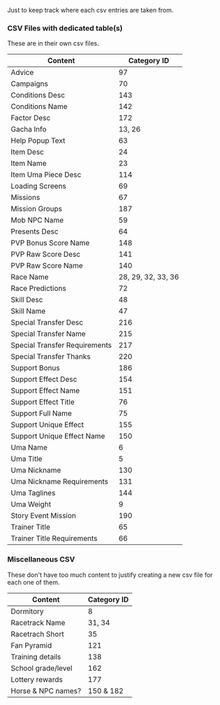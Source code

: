 Just to keep track where each csv entries are taken from.

### CSV Files with dedicated table(s)
These are in their own csv files.

| Content                          | Category ID        |
| -------------------------------- | ------------------ |
| Advice                           | 97                 |
| Campaigns                        | 70                 |
| Conditions Desc                  | 143                |
| Conditions Name                  | 142                |
| Factor Desc                      | 172                |
| Gacha Info                       | 13, 26             |
| Help Popup Text                  | 63                 |
| Item Desc                        | 24                 |
| Item Name                        | 23                 |
| Item Uma Piece Desc              | 114                |
| Loading Screens                  | 69                 |
| Missions                         | 67                 |
| Mission Groups                   | 187                |
| Mob NPC Name                     | 59                 |
| Presents Desc                    | 64                 |
| PVP Bonus Score Name             | 148                |
| PVP Raw Score Desc               | 141                |
| PVP Raw Score Name               | 140                |
| Race Name                        | 28, 29, 32, 33, 36 |
| Race Predictions                 | 72                 |
| Skill Desc                       | 48                 |
| Skill Name                       | 47                 |
| Special Transfer Desc            | 216                |
| Special Transfer Name            | 215                |
| Special Transfer Requirements    | 217                |
| Special Transfer Thanks          | 220                |
| Support Bonus                    | 186                |
| Support Effect Desc              | 154                |
| Support Effect Name              | 151                |
| Support Effect Title             | 76                 |
| Support Full Name                | 75                 |
| Support Unique Effect            | 155                |
| Support Unique Effect Name       | 150                |
| Uma Name                         | 6                  |
| Uma Title                        | 5                  |
| Uma Nickname                     | 130                |
| Uma Nickname Requirements        | 131                |
| Uma Taglines                     | 144                |
| Uma Weight                       | 9                  |
| Story Event Mission              | 190                |
| Trainer Title                    | 65                 |
| Trainer Title Requirements       | 66                 |

### Miscellaneous CSV
These don't have too much content to justify creating a new csv file for each one of them.

| Content            | Category ID        |
| ------------------ | ------------------ |
| Dormitory          | 8                  |
| Racetrack Name     | 31, 34             |
| Racetrach Short    | 35                 |
| Fan Pyramid        | 121                |
| Training details   | 138                |
| School grade/level | 162                |
| Lottery rewards    | 177                |
| Horse & NPC names? | 150 & 182          |
